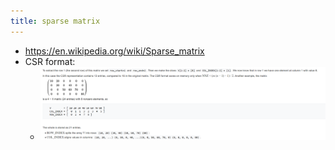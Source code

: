 ```yaml
---
title: sparse matrix
---
```

- https://en.wikipedia.org/wiki/Sparse_matrix
- CSR format:
	 - ![](../assets/LFa71zr5g_.png)